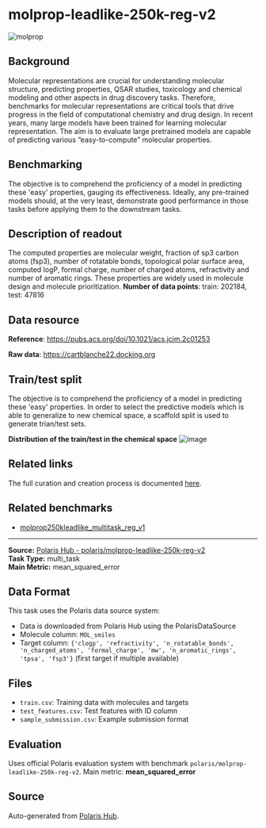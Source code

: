 # molprop-leadlike-250k-reg-v2


![molprop](https://storage.googleapis.com/polaris-public/icons/icons8-bear-100-Molprop.png)

## Background

Molecular representations are crucial for understanding molecular structure, predicting properties, QSAR studies, toxicology and chemical modeling and other aspects in drug discovery tasks. Therefore, benchmarks for molecular representations are critical tools that drive progress in the field of computational chemistry and drug design. In recent years, many large models have been trained for learning molecular representation. The aim is to evaluate large pretrained models are capable of predicting various “easy-to-compute” molecular properties. 


## Benchmarking 

The objective is to comprehend the proficiency of a model in predicting these 'easy' properties, gauging its effectiveness. Ideally, any pre-trained models should, at the very least, demonstrate good performance in those tasks before applying them to the downstream tasks. 

## Description of readout
 The computed properties are molecular weight, fraction of sp3 carbon atoms (fsp3), number of rotatable bonds, topological polar surface area, computed logP, formal charge, number of charged atoms, refractivity and number of aromatic rings. These properties are widely used in molecule design and molecule prioritization.
 **Number of data points**: train: 202184, test: 47816


## Data resource
**Reference**: https://pubs.acs.org/doi/10.1021/acs.jcim.2c01253 

**Raw data**: https://cartblanche22.docking.org 

## Train/test split
The objective is to comprehend the proficiency of a model in predicting these 'easy' properties. In order to select the predictive models which is able to generalize to new chemical space, a scaffold split is used to generate trian/test sets. 

**Distribution of the train/test in the chemical space**
![image](https://storage.googleapis.com/polaris-public/datasets/molprop/figures/molprop250kleadlike_v1_tsne_scaffold_split.png)


## Related links
The full curation and creation process is documented [here](https://github.com/polaris-hub/polaris-recipes/blob/main/02_MolProp).

## Related benchmarks
- [molprop250kleadlike_multitask_reg_v1](https://polarishub.io/benchmarks/polaris/molprop250k-multitask-reg-v1)

---

**Source:** [Polaris Hub - polaris/molprop-leadlike-250k-reg-v2](https://polarishub.io)  
**Task Type:** multi_task  
**Main Metric:** mean_squared_error

## Data Format

This task uses the Polaris data source system:
- Data is downloaded from Polaris Hub using the PolarisDataSource
- Molecule column: `MOL_smiles`
- Target column: `{'clogp', 'refractivity', 'n_rotatable_bonds', 'n_charged_atoms', 'formal_charge', 'mw', 'n_aromatic_rings', 'tpsa', 'fsp3'}` (first target if multiple available)

## Files

- `train.csv`: Training data with molecules and targets
- `test_features.csv`: Test features with ID column
- `sample_submission.csv`: Example submission format

## Evaluation

Uses official Polaris evaluation system with benchmark `polaris/molprop-leadlike-250k-reg-v2`.
Main metric: **mean_squared_error**

## Source

Auto-generated from [Polaris Hub](https://polarishub.io/).
